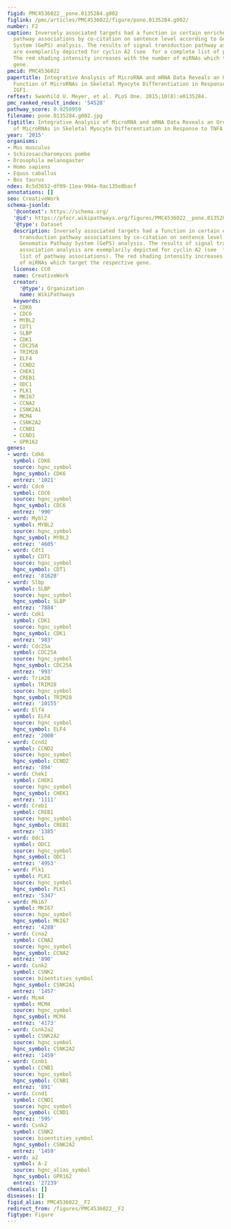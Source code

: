 ```yaml
---
figid: PMC4536022__pone.0135284.g002
figlink: /pmc/articles/PMC4536022/figure/pone.0135284.g002/
number: F2
caption: Inversely associated targets had a function in certain enriched signal transduction
  pathway associations by co-citation on sentence level according to Genomatix Pathway
  System (GePS) analysis. The results of signal transduction pathway association analysis
  are exemplarily depicted for cyclin A2 (see  for a complete list of pathway associations).
  The red shading intensity increases with the number of miRNAs which target the respective
  gene.
pmcid: PMC4536022
papertitle: Integrative Analysis of MicroRNA and mRNA Data Reveals an Orchestrated
  Function of MicroRNAs in Skeletal Myocyte Differentiation in Response to TNF-α or
  IGF1.
reftext: Swanhild U. Meyer, et al. PLoS One. 2015;10(8):e0135284.
pmc_ranked_result_index: '54528'
pathway_score: 0.9258959
filename: pone.0135284.g002.jpg
figtitle: Integrative Analysis of MicroRNA and mRNA Data Reveals an Orchestrated Function
  of MicroRNAs in Skeletal Myocyte Differentiation in Response to TNFA or IGF1
year: '2015'
organisms:
- Mus musculus
- Schizosaccharomyces pombe
- Drosophila melanogaster
- Homo sapiens
- Equus caballus
- Bos taurus
ndex: 8c5d3652-df09-11ea-99da-0ac135e8bacf
annotations: []
seo: CreativeWork
schema-jsonld:
  '@context': https://schema.org/
  '@id': https://pfocr.wikipathways.org/figures/PMC4536022__pone.0135284.g002.html
  '@type': Dataset
  description: Inversely associated targets had a function in certain enriched signal
    transduction pathway associations by co-citation on sentence level according to
    Genomatix Pathway System (GePS) analysis. The results of signal transduction pathway
    association analysis are exemplarily depicted for cyclin A2 (see  for a complete
    list of pathway associations). The red shading intensity increases with the number
    of miRNAs which target the respective gene.
  license: CC0
  name: CreativeWork
  creator:
    '@type': Organization
    name: WikiPathways
  keywords:
  - CDK6
  - CDC6
  - MYBL2
  - CDT1
  - SLBP
  - CDK1
  - CDC25A
  - TRIM28
  - ELF4
  - CCND2
  - CHEK1
  - CREB1
  - ODC1
  - PLK1
  - MKI67
  - CCNA2
  - CSNK2A1
  - MCM4
  - CSNK2A2
  - CCNB1
  - CCND1
  - GPR162
genes:
- word: Cdk6
  symbol: CDK6
  source: hgnc_symbol
  hgnc_symbol: CDK6
  entrez: '1021'
- word: Cdc6
  symbol: CDC6
  source: hgnc_symbol
  hgnc_symbol: CDC6
  entrez: '990'
- word: Mybl2
  symbol: MYBL2
  source: hgnc_symbol
  hgnc_symbol: MYBL2
  entrez: '4605'
- word: Cdt1
  symbol: CDT1
  source: hgnc_symbol
  hgnc_symbol: CDT1
  entrez: '81620'
- word: Slbp
  symbol: SLBP
  source: hgnc_symbol
  hgnc_symbol: SLBP
  entrez: '7884'
- word: Cdk1
  symbol: CDK1
  source: hgnc_symbol
  hgnc_symbol: CDK1
  entrez: '983'
- word: Cdc25a
  symbol: CDC25A
  source: hgnc_symbol
  hgnc_symbol: CDC25A
  entrez: '993'
- word: Trim28
  symbol: TRIM28
  source: hgnc_symbol
  hgnc_symbol: TRIM28
  entrez: '10155'
- word: Elf4
  symbol: ELF4
  source: hgnc_symbol
  hgnc_symbol: ELF4
  entrez: '2000'
- word: Ccnd2
  symbol: CCND2
  source: hgnc_symbol
  hgnc_symbol: CCND2
  entrez: '894'
- word: Chek1
  symbol: CHEK1
  source: hgnc_symbol
  hgnc_symbol: CHEK1
  entrez: '1111'
- word: Creb1
  symbol: CREB1
  source: hgnc_symbol
  hgnc_symbol: CREB1
  entrez: '1385'
- word: Odc1
  symbol: ODC1
  source: hgnc_symbol
  hgnc_symbol: ODC1
  entrez: '4953'
- word: Plk1
  symbol: PLK1
  source: hgnc_symbol
  hgnc_symbol: PLK1
  entrez: '5347'
- word: Mki67
  symbol: MKI67
  source: hgnc_symbol
  hgnc_symbol: MKI67
  entrez: '4288'
- word: Ccna2
  symbol: CCNA2
  source: hgnc_symbol
  hgnc_symbol: CCNA2
  entrez: '890'
- word: Csnk2
  symbol: CSNK2
  source: bioentities_symbol
  hgnc_symbol: CSNK2A1
  entrez: '1457'
- word: Mcm4
  symbol: MCM4
  source: hgnc_symbol
  hgnc_symbol: MCM4
  entrez: '4173'
- word: Csnk2a2
  symbol: CSNK2A2
  source: hgnc_symbol
  hgnc_symbol: CSNK2A2
  entrez: '1459'
- word: Ccnb1
  symbol: CCNB1
  source: hgnc_symbol
  hgnc_symbol: CCNB1
  entrez: '891'
- word: Ccnd1
  symbol: CCND1
  source: hgnc_symbol
  hgnc_symbol: CCND1
  entrez: '595'
- word: Csnk2
  symbol: CSNK2
  source: bioentities_symbol
  hgnc_symbol: CSNK2A2
  entrez: '1459'
- word: a2
  symbol: A-2
  source: hgnc_alias_symbol
  hgnc_symbol: GPR162
  entrez: '27239'
chemicals: []
diseases: []
figid_alias: PMC4536022__F2
redirect_from: /figures/PMC4536022__F2
figtype: Figure
---
```

